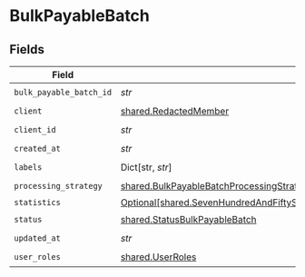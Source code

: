 # BulkPayableBatch


## Fields

| Field                                                                                                                                                                                                                    | Type                                                                                                                                                                                                                     | Required                                                                                                                                                                                                                 | Description                                                                                                                                                                                                              |
| ------------------------------------------------------------------------------------------------------------------------------------------------------------------------------------------------------------------------ | ------------------------------------------------------------------------------------------------------------------------------------------------------------------------------------------------------------------------ | ------------------------------------------------------------------------------------------------------------------------------------------------------------------------------------------------------------------------ | ------------------------------------------------------------------------------------------------------------------------------------------------------------------------------------------------------------------------ |
| `bulk_payable_batch_id`                                                                                                                                                                                                  | *str*                                                                                                                                                                                                                    | :heavy_check_mark:                                                                                                                                                                                                       | N/A                                                                                                                                                                                                                      |
| `client`                                                                                                                                                                                                                 | [shared.RedactedMember](../../models/shared/redactedmember.md)                                                                                                                                                           | :heavy_check_mark:                                                                                                                                                                                                       | N/A                                                                                                                                                                                                                      |
| `client_id`                                                                                                                                                                                                              | *str*                                                                                                                                                                                                                    | :heavy_check_mark:                                                                                                                                                                                                       | N/A                                                                                                                                                                                                                      |
| `created_at`                                                                                                                                                                                                             | *str*                                                                                                                                                                                                                    | :heavy_check_mark:                                                                                                                                                                                                       | N/A                                                                                                                                                                                                                      |
| `labels`                                                                                                                                                                                                                 | Dict[str, *str*]                                                                                                                                                                                                         | :heavy_check_mark:                                                                                                                                                                                                       | N/A                                                                                                                                                                                                                      |
| `processing_strategy`                                                                                                                                                                                                    | [shared.BulkPayableBatchProcessingStrategy](../../models/shared/bulkpayablebatchprocessingstrategy.md)                                                                                                                   | :heavy_check_mark:                                                                                                                                                                                                       | N/A                                                                                                                                                                                                                      |
| `statistics`                                                                                                                                                                                                             | [Optional[shared.SevenHundredAndFiftySevenf4961b94334fd41cedc27262be7b14583377703cda6490b996969bd4e66c2]](../../models/shared/sevenhundredandfiftysevenf4961b94334fd41cedc27262be7b14583377703cda6490b996969bd4e66c2.md) | :heavy_minus_sign:                                                                                                                                                                                                       | N/A                                                                                                                                                                                                                      |
| `status`                                                                                                                                                                                                                 | [shared.StatusBulkPayableBatch](../../models/shared/statusbulkpayablebatch.md)                                                                                                                                           | :heavy_check_mark:                                                                                                                                                                                                       | N/A                                                                                                                                                                                                                      |
| `updated_at`                                                                                                                                                                                                             | *str*                                                                                                                                                                                                                    | :heavy_check_mark:                                                                                                                                                                                                       | N/A                                                                                                                                                                                                                      |
| `user_roles`                                                                                                                                                                                                             | [shared.UserRoles](../../models/shared/userroles.md)                                                                                                                                                                     | :heavy_check_mark:                                                                                                                                                                                                       | N/A                                                                                                                                                                                                                      |